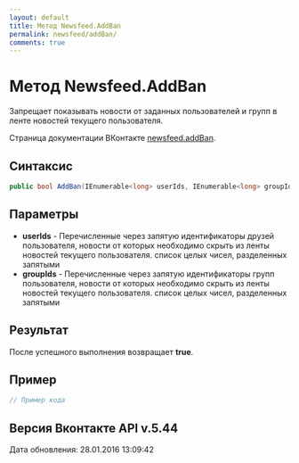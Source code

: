 ```yaml
---
layout: default
title: Метод Newsfeed.AddBan
permalink: newsfeed/addBan/
comments: true
---
```

# Метод Newsfeed.AddBan
Запрещает показывать новости от заданных пользователей и групп в ленте новостей текущего пользователя.

Страница документации ВКонтакте [newsfeed.addBan](https://vk.com/dev/newsfeed.addBan).

## Синтаксис
``` csharp
public bool AddBan(IEnumerable<long> userIds, IEnumerable<long> groupIds)
```

## Параметры
+ **userIds** - Перечисленные через запятую идентификаторы друзей пользователя, новости от которых необходимо скрыть из ленты новостей текущего пользователя. список целых чисел, разделенных запятыми
+ **groupIds** - Перечисленные через запятую идентификаторы групп пользователя, новости от которых необходимо скрыть из ленты новостей текущего пользователя. список целых чисел, разделенных запятыми

## Результат
После успешного выполнения возвращает **true**.

## Пример
``` csharp
// Пример кода
```

## Версия Вконтакте API v.5.44
Дата обновления: 28.01.2016 13:09:42
